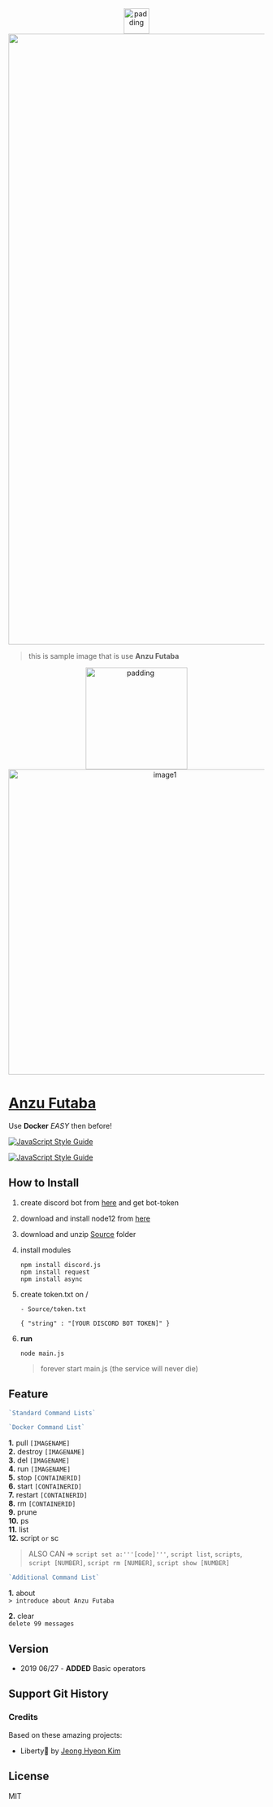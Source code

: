 <div align="center">
<a href="https://github.com/des5141/AnzuFutaba">
<img alt="padding" src="./Image/padding.png" height="50" />
</a>
</div>

<div align="center">
<a href="https://github.com/des5141/AnzuFutaba">
<img alt="image2" src="./Image/sample01.PNG" width="1200" />
</a>
</div>

> this is sample image that is use **Anzu Futaba**   

<div align="center">
<a href="https://github.com/des5141/AnzuFutaba">
<img alt="padding" src="./Image/padding.png" height="200" />
</a>
</div>

<div align="center">
<a href="https://github.com/des5141/AnzuFutaba">
<img alt="image1" src="./Image/title.jpg" width="600" />
</a>
</div>

# [Anzu Futaba](https://github.com/liber31/AnzuFutaba)

Use **Docker** _EASY_ then before!



[![JavaScript Style Guide](https://cdn.rawgit.com/standard/standard/master/badge.svg)](https://github.com/standard/standard)

[![JavaScript Style Guide](https://img.shields.io/badge/code_style-standard-brightgreen.svg)](https://standardjs.com)

## How to Install

1. create discord bot from [here](https://discordapp.com/developers/applications) and get bot-token

2. download and install node12 from [here](https://nodejs.org/en/)

3. download and unzip [Source](https://github.com/des5141/AnzuFutaba/archive/master.zip) folder

4. install modules  

   ```
   npm install discord.js
   npm install request
   npm install async
   ```

5. create token.txt on /  

   ```
   - Source/token.txt
   
   { "string" : "[YOUR DISCORD BOT TOKEN]" }
   ```

6. **run**  

   ```
   node main.js
   ```

   > forever start main.js (the service will never die)



## Feature

```js
`Standard Command Lists`
```

```js
`Docker Command List`
```
**1.** pull `[IMAGENAME] `     
**2.** destroy `[IMAGENAME] `    
**3.** del `[IMAGENAME]`   
**4.** run `[IMAGENAME]`  
**5.** stop `[CONTAINERID]`  
**6.** start `[CONTAINERID]`  
**7.** restart `[CONTAINERID]`  
**8.** rm `[CONTAINERID]`  
**9.** prune  
**10.** ps  
**11.** list  
**12.** script `or` sc   

> ALSO CAN => `script set a:'''[code]'''`, `script list`, `scripts`, `script [NUMBER]`, `script rm [NUMBER]`, `script show [NUMBER]`


```js
`Additional Command List`
```

**1.** about  
`> introduce about Anzu Futaba`

**2.** clear  
`delete 99 messages`





## Version

* 2019 06/27 - **ADDED** Basic operators



## Support Git History

### Credits

Based on these amazing projects:

- Liberty🌠 by [Jeong Hyeon Kim](https://github.com/liber31)

## License

MIT